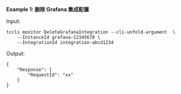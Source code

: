**Example 1: 删除 Grafana 集成配置**



Input: 

```
tccli monitor DeleteGrafanaIntegration --cli-unfold-argument  \
    --InstanceId grafana-12345678 \
    --IntegrationId integration-abcd1234
```

Output: 
```
{
    "Response": {
        "RequestId": "xx"
    }
}
```

